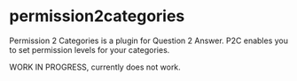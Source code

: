 permission2categories
=====================

Permission 2 Categories is a plugin for Question 2 Answer. P2C enables you to set permission levels for your categories.

WORK IN PROGRESS, currently does not work.
